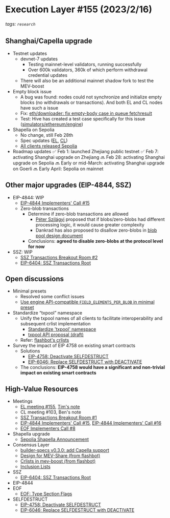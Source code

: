 # Execution Layer #155 (2023/2/16)

###### tags: `research`

## Shanghai/Capella upgrade
- Testnet updates
    - devnet-7 updates
        - Testing mainnet-level validators, running successfully
        - Over 600k validators, 360k of which perform withdrawal credential updates
    - There will also be an additional mainnet shadow fork to test the MEV-boost
- Empty block issue
    - A bug was found: nodes could not synchronize and initialize empty blocks (no withdrawals or transactions). And both EL and CL nodes have such a issue
    - Fix: [eth/downloader: fix empty-body case in queue fetchresult](https://github.com/ethereum/go-ethereum/pull/26707/files)
    - Test: Hive has created a test case specifically for this issue ([simulators/ethereum/engine](https://github.com/ethereum/hive/pull/711/files))
- Shapella on Sepolia
    - No change, still Feb 28th
    - Spec updates ([EL](https://github.com/ethereum/execution-specs/blob/master/network-upgrades/mainnet-upgrades/shanghai.md), [CL](https://github.com/ethereum/consensus-specs/releases/tag/v1.3.0-rc.3))
    - [All clients released Sepolia](https://blog.ethereum.org/2023/02/21/sepolia-shapella-announcement)
- Roadmap updates
✅ Feb 1: launched Zhejiang public testnet
✅ Feb 7: activating Shanghai upgrade on Zhejiang
🔜 Feb 28: activating Shanghai upgrade on Sepolia
🔜 Early or mid-March: activating Shanghai upgrade on Goerli
🔜 Early April: Sepolia on mainnet
## Other major upgrades (EIP-4844, SSZ)
- EIP-4844: WIP
    - [EIP-4844 Implementers' Call #15](https://github.com/ethereum/pm/issues/722)
    - Zero-blob transactions
        - Determine if zero-blob transactions are allowed
            - [Péter Szilágyi](https://twitter.com/peter_szilagyi) proposed that if blobs/zero-blobs had different processing logic, it would cause greater complexity
            - Dankrad has also proposed to disallow zero-blobs in [blob pool design document](https://gist.github.com/karalabe/e1c4e4c2a226926498cc9816d383cecb?permalink_comment_id=4446810#gistcomment-4446810)
        - Conclusions: **agreed to disable zero-blobs at the protocol level for now**
- SSZ: WIP
    - [SSZ Transactions Breakout Room #2](https://github.com/ethereum/pm/issues/727)
    - [EIP-6404: SSZ Transactions Root](https://eips.ethereum.org/EIPS/eip-6404)
## Open discussions
- Minimal presets
    - Resolved some conflict issues
    - [Use engine API-compatible `FIELD_ELEMENTS_PER_BLOB` in minimal preset](https://github.com/ethereum/consensus-specs/pull/3255)
- Standardize “txpool” namespace
    - Unify the txpool names of all clients to facilitate interoperability and subsequent crlist implementation
        - [Standardize 'txpool' namespace](https://github.com/ethereum/execution-apis/pull/353)
        - [txpool API proposal (draft)](https://notes.ethereum.org/@wslyvh/txpool-api)
    - Refer: [flashbot's crlists](https://github.com/flashbots/mev-boost/issues/215)
- Survey the impact of EIP 4758 on existing smart contracts
    - Solutions
        - [EIP-4758: Deactivate SELFDESTRUCT](https://eips.ethereum.org/EIPS/eip-6404)
        - [EIP-6046: Replace SELFDESTRUCT with DEACTIVATE](https://eips.ethereum.org/EIPS/eip-6046)
    - The conclusions: **EIP-4758 would have a significant and non-trivial impact on existing smart contracts**

## High-Value Resources
- Meetings
    - [EL meeting #155](https://github.com/ethereum/pm/issues/720), [Tim's note](https://twitter.com/TimBeiko/thread/1626258565035081728)
    - CL meeting #103, Ben's note
    - [SSZ Transactions Breakout Room #1](https://github.com/ethereum/pm/issues/721)
    - [EIP-4844 Implementers' Call #15](https://github.com/ethereum/pm/issues/722), [EIP-4844 Implementers' Call #16](https://github.com/ethereum/pm/issues/726)
    - [EOF Implementers Call #8](https://github.com/ethereum/pm/issues/728)
- Shapella upgrade
    - [Sepolia Shapella Announcement](https://blog.ethereum.org/2023/02/21/sepolia-shapella-announcement)
- Consensus Layer
    - [builder-specs v0.3.0: add Capella support](https://github.com/ethereum/builder-specs/releases/tag/v0.3.0)
    - [Design for MEV-Share (from flashbot)](https://collective.flashbots.net/t/mev-share-programmably-private-orderflow-to-share-mev-with-users/1264/1)
    - [Crlists in mev-boost (from flashbot)](https://github.com/flashbots/mev-boost/issues/215)
    - [Inclusion Lists](https://iyusufali.xyz/writings/inclusion-lists)
- SSZ
    - [EIP-6404: SSZ Transactions Root](https://eips.ethereum.org/EIPS/eip-6404)
- EIP-4844
- EOF
    - [EOF: Type Section Flags](https://notes.ethereum.org/@ipsilon/SJbHuChTj)
- SELFDESTRUCT
    - [EIP-4758: Deactivate SELFDESTRUCT](https://eips.ethereum.org/EIPS/eip-6404)
    - [EIP-6046: Replace SELFDESTRUCT with DEACTIVATE](https://eips.ethereum.org/EIPS/eip-6046)